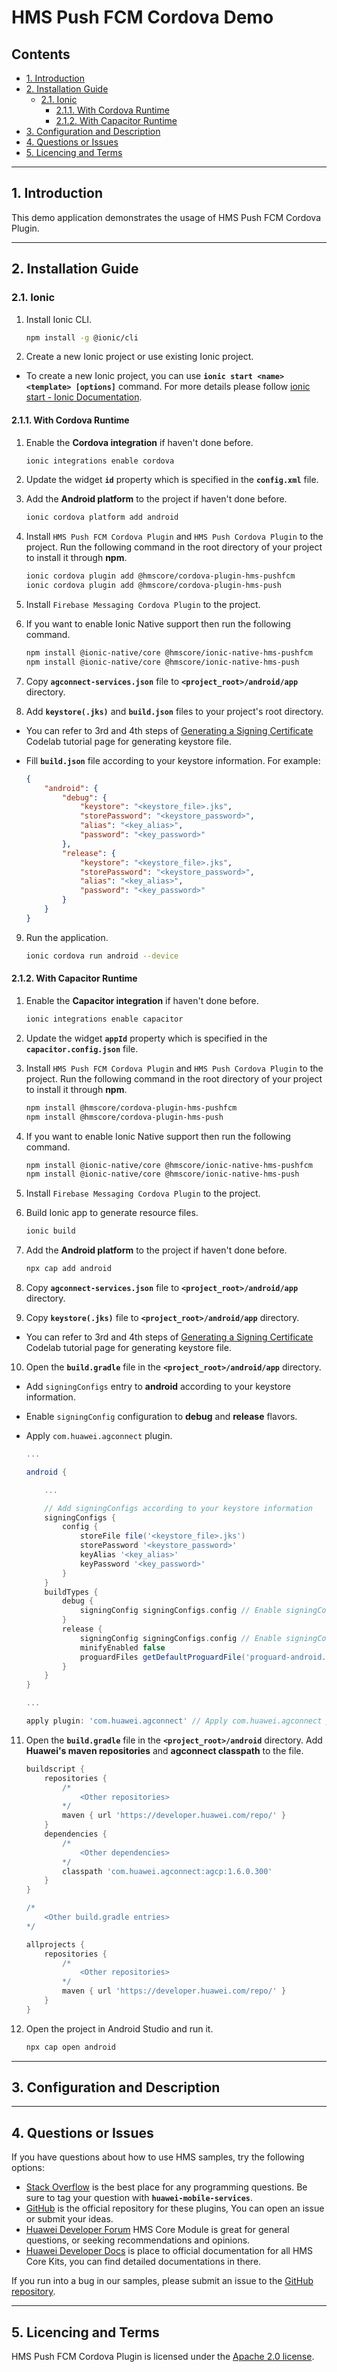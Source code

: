 # HMS Push FCM Cordova Demo

## Contents

- [1. Introduction](#1-introduction)
- [2. Installation Guide](#2-installation-guide)
  - [2.1. Ionic](#21-ionic)
      - [2.1.1. With Cordova Runtime](#211-with-cordova-runtime)
      - [2.1.2. With Capacitor Runtime](#212-with-capacitor-runtime)
- [3. Configuration and Description](#3-configuration-and-description)
- [4. Questions or Issues](#4-questions-or-issues)
- [5. Licencing and Terms](#5-licencing-and-terms)

---

## 1. Introduction

This demo application demonstrates the usage of HMS Push FCM Cordova Plugin.

---

## 2. Installation Guide

### 2.1. Ionic

1. Install Ionic CLI.

    ```bash
    npm install -g @ionic/cli
    ```

2. Create a new Ionic project or use existing Ionic project.

- To create a new Ionic project, you can use **`ionic start <name> <template> [options]`** command. For more details please follow [ionic start - Ionic Documentation](https://ionicframework.com/docs/cli/commands/start).

#### 2.1.1. With Cordova Runtime

1. Enable the **Cordova integration** if haven't done before.

    ```bash
    ionic integrations enable cordova
    ```

2. Update the widget **`id`** property which is specified in the **`config.xml`** file.

3. Add the **Android platform** to the project if haven't done before.

    ```bash
    ionic cordova platform add android
    ```

4. Install `HMS Push FCM Cordova Plugin` and `HMS Push Cordova Plugin` to the project. Run the following command in the root directory of your project to install it through **npm**.

    ```bash
    ionic cordova plugin add @hmscore/cordova-plugin-hms-pushfcm
    ionic cordova plugin add @hmscore/cordova-plugin-hms-push
    ```

5. Install `Firebase Messaging Cordova Plugin` to the project.

6. If you want to enable Ionic Native support then run the following command.

    ```bash
    npm install @ionic-native/core @hmscore/ionic-native-hms-pushfcm
    npm install @ionic-native/core @hmscore/ionic-native-hms-push
    ```
7. Copy **`agconnect-services.json`** file to **`<project_root>/android/app`** directory.

8. Add **`keystore(.jks)`** and **`build.json`** files to your project's root directory.

- You can refer to 3rd and 4th steps of [Generating a Signing Certificate](https://developer.huawei.com/consumer/en/codelab/HMSPreparation/index.html#2) Codelab tutorial page for generating keystore file.

- Fill **`build.json`** file according to your keystore information. For example:

  ```json
  {
      "android": {
          "debug": {
              "keystore": "<keystore_file>.jks",
              "storePassword": "<keystore_password>",
              "alias": "<key_alias>",
              "password": "<key_password>"
          },
          "release": {
              "keystore": "<keystore_file>.jks",
              "storePassword": "<keystore_password>",
              "alias": "<key_alias>",
              "password": "<key_password>"
          }
      }
  }
  ```

9. Run the application.

   ```bash
   ionic cordova run android --device
   ```

#### 2.1.2. With Capacitor Runtime

1. Enable the **Capacitor integration** if haven't done before.

   ```bash
   ionic integrations enable capacitor
   ```

2. Update the widget **`appId`** property which is specified in the **`capacitor.config.json`** file.

3. Install `HMS Push FCM Cordova Plugin` and `HMS Push Cordova Plugin` to the project. Run the following command in the root directory of your project to install it through **npm**.

    ```bash
    npm install @hmscore/cordova-plugin-hms-pushfcm
    npm install @hmscore/cordova-plugin-hms-push
    ```

4. If you want to enable Ionic Native support then run the following command.

    ```bash
    npm install @ionic-native/core @hmscore/ionic-native-hms-pushfcm
    npm install @ionic-native/core @hmscore/ionic-native-hms-push
    ```

5. Install `Firebase Messaging Cordova Plugin` to the project.

6. Build Ionic app to generate resource files.

    ```bash
    ionic build
    ```

7. Add the **Android platform** to the project if haven't done before.

    ```bash
    npx cap add android
    ```
8. Copy **`agconnect-services.json`** file to **`<project_root>/android/app`** directory.

9. Copy **`keystore(.jks)`** file to **`<project_root>/android/app`** directory.

- You can refer to 3rd and 4th steps of [Generating a Signing Certificate](https://developer.huawei.com/consumer/en/codelab/HMSPreparation/index.html#2) Codelab tutorial page for generating keystore file.

10. Open the **`build.gradle`** file in the **`<project_root>/android/app`** directory.

- Add `signingConfigs` entry to **android** according to your keystore information.
- Enable `signingConfig` configuration to **debug** and **release** flavors.
- Apply `com.huawei.agconnect` plugin.

  ```groovy
  ...

  android {

      ...

      // Add signingConfigs according to your keystore information
      signingConfigs {
          config {
              storeFile file('<keystore_file>.jks')
              storePassword '<keystore_password>'
              keyAlias '<key_alias>'
              keyPassword '<key_password>'
          }
      }
      buildTypes {
          debug {
              signingConfig signingConfigs.config // Enable signingConfig in debug flavor
          }
          release {
              signingConfig signingConfigs.config // Enable signingConfig in release flavor
              minifyEnabled false
              proguardFiles getDefaultProguardFile('proguard-android.txt'), 'proguard-rules.pro'
          }
      }
  }

  ...

  apply plugin: 'com.huawei.agconnect' // Apply com.huawei.agconnect plugin. This line must be added to the end of the file.
  ```

11. Open the **`build.gradle`** file in the **`<project_root>/android`** directory. Add **Huawei's maven repositories** and **agconnect classpath** to the file.

    ```groovy
    buildscript {
        repositories {
            /*
                <Other repositories>
            */
            maven { url 'https://developer.huawei.com/repo/' }
        }
        dependencies {
            /*
                <Other dependencies>
            */
            classpath 'com.huawei.agconnect:agcp:1.6.0.300'
        }
    }

    /*
        <Other build.gradle entries>
    */

    allprojects {
        repositories {
            /*
                <Other repositories>
            */
            maven { url 'https://developer.huawei.com/repo/' }
        }
    }
    ```

12. Open the project in Android Studio and run it.

    ```bash
    npx cap open android
    ```

---

## 3. Configuration and Description

---

## 4. Questions or Issues

If you have questions about how to use HMS samples, try the following options:

- [Stack Overflow](https://stackoverflow.com/questions/tagged/huawei-mobile-services) is the best place for any programming questions. Be sure to tag your question with **`huawei-mobile-services`**.
- [GitHub](https://github.com/HMS-Core/hms-cordova-plugin) is the official repository for these plugins, You can open an issue or submit your ideas.
- [Huawei Developer Forum](https://forums.developer.huawei.com/forumPortal/en/home?fid=0101187876626530001) HMS Core Module is great for general questions, or seeking recommendations and opinions.
- [Huawei Developer Docs](https://developer.huawei.com/consumer/en/doc/overview/HMS-Core-Plugin) is place to official documentation for all HMS Core Kits, you can find detailed documentations in there.

If you run into a bug in our samples, please submit an issue to the [GitHub repository](https://github.com/HMS-Core/hms-cordova-plugin).

---

## 5. Licencing and Terms

HMS Push FCM Cordova Plugin is licensed under the [Apache 2.0 license](LICENCE).
